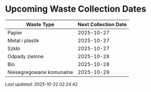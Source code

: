 # Upcoming Waste Collection Dates

| Waste Type | Next Collection Date |
|------------|----------------------|
| Papier | 2025-10-27 |
| Metal i plastik | 2025-10-27 |
| Szkło | 2025-10-27 |
| Odpady zielone | 2025-10-28 |
| Bio | 2025-10-28 |
| Niesegregowane komunalne | 2025-10-29 |


*Last updated: 2025-10-22 02:24:42*
